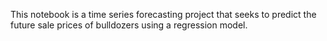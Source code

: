 This notebook is a time series forecasting project that seeks to predict the future sale prices of bulldozers using a regression model.
